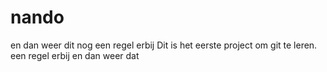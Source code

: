 # nando

en dan weer dit
nog een regel erbij
Dit is het eerste project om git te leren.
een regel erbij
en dan weer dat